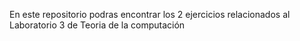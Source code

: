 En este repositorio podras encontrar los 2 ejercicios relacionados al Laboratorio 3 de Teoria de la computación